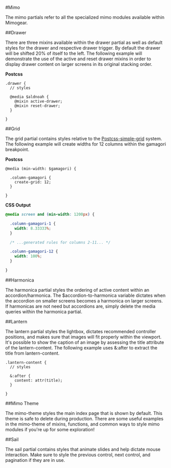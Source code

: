 #Mimo

The mimo partials refer to all the specialized mimo modules available within Mimogear.

##Drawer

There are three mixins available within the drawer partial as well as default styles for the drawer and respective drawer trigger. By default the drawer will be shifted 20% of itself to the left. The following example will demonstrate the use of the active and reset drawer mixins in order to display drawer content on larger screens in its original stacking order.

**Postcss**

```postcss
.drawer {
  // styles

  @media $aldnoah {
    @mixin active-drawer;
    @mixin reset-drawer;
  }

}
```

##Grid

The grid partial contains styles relative to the [Postcss-simple-grid](https://github.com/iamfrntdv/postcss-simple-grid) system. The following example will create widths for 12 columns within the gamagori breakpoint.

**Postcss**

```postcss
@media (min-width: $gamagori) {

  .column-gamagori {
    create-grid: 12;
  }

}
```

**CSS Output**

```css
@media screen and (min-width: 1200px) {

  .column-gamagori-1 {
    width: 8.33333%;
  }

  /* ...generated rules for columns 2-11... */

  .column-gamagori-12 {
    width: 100%;
  }

}
```

##Harmonica

The harmonica partial styles the ordering of active content within an accordion/harmonica. The $accordion-to-harmonica variable dictates when the accordion on smaller screens becomes a harmonica on larger screens. If harmonicas are not need but accordions are, simply delete the media queries within the harmonica partial.

##Lantern

The lantern partial styles the lightbox, dictates recommended controller positions, and makes sure that images will fit properly within the viewport. It's possible to show the caption of an image by assessing the title attribute of the lantern-content. The following example uses &:after to extract the title from lantern-content.

```postcss
.lantern-content {
  // styles

  &:after {
    content: attr(title);
  }

}
```

##Mimo Theme

The mimo-theme styles the main index page that is shown by default. This theme is safe to delete during production. There are some useful examples in the mimo-theme of mixins, functions, and common ways to style mimo modules if you're up for some exploration!

##Sail

The sail partial contains styles that animate slides and help dictate mouse interaction. Make sure to style the previous control, next control, and pagination if they are in use.
